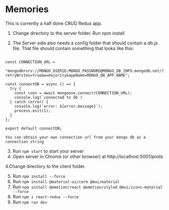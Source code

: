# Memories

This is currently a half done CRUD Redux app.

1. Change directory to the server folder. Run npm install 

2.  The Server side also needs a config folder that should contain a db.js file.  That file should contain something that looks like this:

```import mongoose from "mongoose";

const CONNECTION_URL =
  "mongodb+srv://MONGO_USERID:MONGO_PASSWORD@MONGO_DB_INFO.mongodb.net/?retryWrites=true&w=majority&appName=MONGO_DB_APP_NAME";

const connectDB = async () => {
  try {
    const conn = await mongoose.connect(CONNECTION_URL);
    console.log(`connected to db`)
  } catch (error) {
    console.log(`error: ${error.message}`);
    process.exit(1);
  }
};

export default connectDB; 
```
    You can obtain your own connection url from your mongo db as a connection string

3. Run `npm start` to start your server
4. Open server in Chrome (or other browser) at http://localhost:5001/posts

4.Change directory to the client folder. 

5. Run `npm install --force`
6. Run `npm install @material-ui/core @mui/material` 
7. Run `npm install @emotion/react @emotion/styled @mui/icons-material --force`
8. Run `npm i react-redux --force`
9. Run `npm run dev`
 
